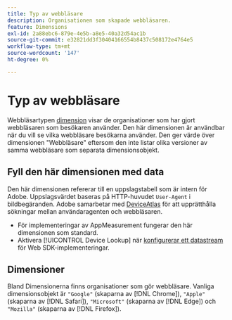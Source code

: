 ```yaml
---
title: Typ av webbläsare
description: Organisationen som skapade webbläsaren.
feature: Dimensions
exl-id: 2a88ebc6-879e-4e5b-a8e5-40a32d54ac1b
source-git-commit: e32821dd3f30404166554b8437c508172e4764e5
workflow-type: tm+mt
source-wordcount: '147'
ht-degree: 0%

---
```


# Typ av webbläsare

Webbläsartypen [dimension](overview.md) visar de organisationer som har gjort webbläsaren som besökaren använder. Den här dimensionen är användbar när du vill se vilka webbläsare besökarna använder. Den ger värde över dimensionen &quot;Webbläsare&quot; eftersom den inte listar olika versioner av samma webbläsare som separata dimensionsobjekt.

## Fyll den här dimensionen med data

Den här dimensionen refererar till en uppslagstabell som är intern för Adobe. Uppslagsvärdet baseras på HTTP-huvudet `User-Agent` i bildbegäranden. Adobe samarbetar med [DeviceAtlas](https://deviceatlas.com/) för att upprätthålla sökningar mellan användaragenten och webbläsaren.

* För implementeringar av AppMeasurement fungerar den här dimensionen som standard.
* Aktivera [!UICONTROL Device Lookup] när [konfigurerar ett datastream](https://experienceleague.adobe.com/docs/experience-platform/datastreams/configure.html) för Web SDK-implementeringar.

## Dimensioner

Bland Dimensionerna finns organisationer som gör webbläsare. Vanliga dimensionsobjekt är `"Google"` (skaparna av [!DNL Chrome]), `"Apple"` (skaparna av [!DNL Safari]), `"Microsoft"` (skaparna av [!DNL Edge]) och `"Mozilla"` (skaparna av [!DNL Firefox]).
